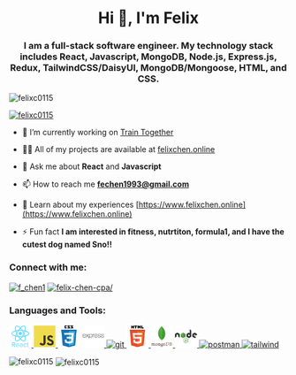<h1 align="center">Hi 👋, I'm Felix</h1>
<h3 align="center">I am a full-stack software engineer. My technology stack includes React, Javascript, MongoDB, Node.js, Express.js, Redux, TailwindCSS/DaisyUI, MongoDB/Mongoose, HTML, and CSS.</h3>

<p align="left"> <img src="https://komarev.com/ghpvc/?username=felixc0115&label=Profile%20views&color=0e75b6&style=flat" alt="felixc0115" /> </p>

<p align="left"> <a href="https://github.com/ryo-ma/github-profile-trophy"><img src="https://github-profile-trophy.vercel.app/?username=felixc0115" alt="felixc0115" /></a> </p>

- 🔭 I’m currently working on [Train Together](https://train-together.cyclic.app)

- 👨‍💻 All of my projects are available at [felixchen.online](https://felixchen.online)

- 💬 Ask me about **React** and **Javascript**

- 📫 How to reach me **fechen1993@gmail.com**

- 📄 Learn about my experiences [https://www.felixchen.online](https://www.felixchen.online)

- ⚡ Fun fact **I am interested in fitness, nutrtiton, formula1, and I have the cutest dog named Sno!!**

<h3 align="left">Connect with me:</h3>
<p align="left">
<a href="https://twitter.com/f_chen1" target="blank"><img align="center" src="https://raw.githubusercontent.com/rahuldkjain/github-profile-readme-generator/master/src/images/icons/Social/twitter.svg" alt="f_chen1" height="30" width="40" /></a>
<a href="https://linkedin.com/in/felix-chen-cpa/" target="blank"><img align="center" src="https://raw.githubusercontent.com/rahuldkjain/github-profile-readme-generator/master/src/images/icons/Social/linked-in-alt.svg" alt="felix-chen-cpa/" height="30" width="40" /></a>
</p>

<h3 align="left">Languages and Tools:</h3>
<p align="left"> <a href="https://www.w3schools.com/css/" target="_blank" rel="noreferrer">
  <a href="https://reactjs.org/" target="_blank" rel="noreferrer"> <img src="https://raw.githubusercontent.com/devicons/devicon/master/icons/react/react-original-wordmark.svg" alt="react" width="40" height="40"/> </a><a href="https://developer.mozilla.org/en-US/docs/Web/JavaScript" target="_blank" rel="noreferrer"> <img src="https://raw.githubusercontent.com/devicons/devicon/master/icons/javascript/javascript-original.svg" alt="javascript" width="40" height="40"/> </a><img src="https://raw.githubusercontent.com/devicons/devicon/master/icons/css3/css3-original-wordmark.svg" alt="css3" width="40" height="40"/> </a> <a href="https://expressjs.com" target="_blank" rel="noreferrer"> <img src="https://raw.githubusercontent.com/devicons/devicon/master/icons/express/express-original-wordmark.svg" alt="express" width="40" height="40"/> </a> <a href="https://git-scm.com/" target="_blank" rel="noreferrer"> <img src="https://www.vectorlogo.zone/logos/git-scm/git-scm-icon.svg" alt="git" width="40" height="40"/> </a> <a href="https://www.w3.org/html/" target="_blank" rel="noreferrer"> <img src="https://raw.githubusercontent.com/devicons/devicon/master/icons/html5/html5-original-wordmark.svg" alt="html5" width="40" height="40"/> </a>  <a href="https://www.mongodb.com/" target="_blank" rel="noreferrer"> <img src="https://raw.githubusercontent.com/devicons/devicon/master/icons/mongodb/mongodb-original-wordmark.svg" alt="mongodb" width="40" height="40"/> </a> <a href="https://nodejs.org" target="_blank" rel="noreferrer"> <img src="https://raw.githubusercontent.com/devicons/devicon/master/icons/nodejs/nodejs-original-wordmark.svg" alt="nodejs" width="40" height="40"/> </a> <a href="https://postman.com" target="_blank" rel="noreferrer"> <img src="https://www.vectorlogo.zone/logos/getpostman/getpostman-icon.svg" alt="postman" width="40" height="40"/> </a>  <a href="https://tailwindcss.com/" target="_blank" rel="noreferrer"> <img src="https://www.vectorlogo.zone/logos/tailwindcss/tailwindcss-icon.svg" alt="tailwind" width="40" height="40"/> </a> </p>

<p><img align="left" src="https://github-readme-stats.vercel.app/api/top-langs?username=felixc0115&show_icons=true&locale=en&layout=compact" alt="felixc0115" /></p>

<p>&nbsp;<img align="center" src="https://github-readme-stats.vercel.app/api?username=felixc0115&show_icons=true&locale=en" alt="felixc0115" /></p>
